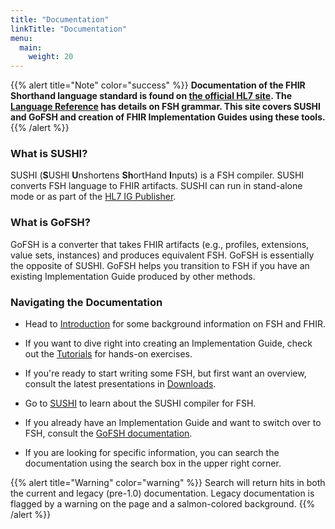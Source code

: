 ```yaml
---
title: "Documentation"
linkTitle: "Documentation"
menu:
  main:
    weight: 20
---
```



{{% alert title="Note" color="success" %}}
**Documentation of the FHIR Shorthand language standard is found on [the official HL7 site](http://hl7.org/fhir/uv/shorthand). The [Language Reference](http://hl7.org/fhir/uv/shorthand/reference.html) has details on FSH grammar. This site covers SUSHI and GoFSH and creation of FHIR Implementation Guides using these tools.**
{{% /alert %}}

### What is SUSHI?

SUSHI (**S**USHI **U**nshortens **Sh**ortHand **I**nputs) is a FSH compiler. SUSHI converts FSH language to FHIR artifacts. SUSHI can run in stand-alone mode or as part of the [HL7 IG Publisher](https://confluence.hl7.org/display/FHIR/IG+Publisher+Documentation).

### What is GoFSH?

GoFSH is a converter that takes FHIR artifacts (e.g., profiles, extensions, value sets, instances) and produces equivalent FSH. GoFSH is essentially the opposite of SUSHI. GoFSH helps you transition to FSH if you have an existing Implementation Guide produced by other methods.

### Navigating the Documentation

* Head to [Introduction](/docs/introduction) for some background information on FSH and FHIR.

* If you want to dive right into creating an Implementation Guide, check out the [Tutorials](/docs/tutorials) for hands-on exercises.

* If you're ready to start writing some FSH, but first want an overview, consult the latest presentations in [Downloads](/downloads).

* Go to [SUSHI](/docs/sushi) to learn about the SUSHI compiler for FSH. 

* If you already have an Implementation Guide and want to switch over to FSH, consult the [GoFSH documentation](docs/gofsh).

* If you are looking for specific information, you can search the documentation using the search box in the upper right corner.

{{% alert title="Warning" color="warning" %}}
Search will return hits in both the current and legacy (pre-1.0) documentation. Legacy documentation is flagged by a warning on the page and a salmon-colored background.
{{% /alert %}}
